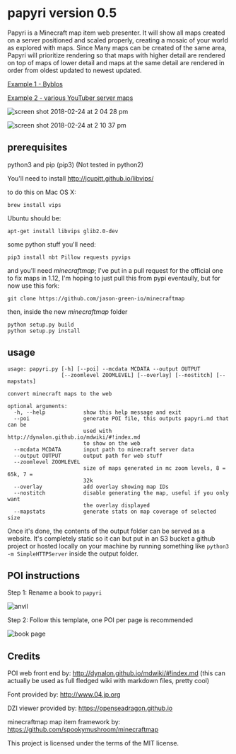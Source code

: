 # papyri version 0.5

Papyri is a Minecraft map item web presenter. It will show all maps created on a server positioned and scaled properly, creating a mosaic of your world as explored with maps. Since Many maps can be created of the same area, Papyri will prioritize rendering so that maps with higher detail are rendered on top of maps of lower detail and maps at the same detail are rendered in order from oldest updated to newest updated.

[Example 1 - Byblos](https://minecraft.greener.ca/byblos/map/overworld/)

[Example 2 - various YouTuber server maps](http://jason.green.io/static)

![screen shot 2018-02-24 at 2 04 28 pm](https://user-images.githubusercontent.com/2853489/36633991-d83f2a9a-196b-11e8-94c7-44c57c4fb40e.png)

![screen shot 2018-02-24 at 2 10 37 pm](https://user-images.githubusercontent.com/2853489/36634033-8f94dfaa-196c-11e8-88bd-fef75e7e0132.png)

## prerequisites

python3 and pip (pip3) (Not tested in python2)

You'll need to install http://jcupitt.github.io/libvips/

to do this on Mac OS X:

    brew install vips

Ubuntu should be:

    apt-get install libvips glib2.0-dev

some python stuff you'll need:

    pip3 install nbt Pillow requests pyvips

and you'll need *minecraftmap*; I've put in a pull request for the official one to fix maps in 1.12, I'm hoping to just pull this from pypi eventaully, but for now use this fork:

    git clone https://github.com/jason-green-io/minecraftmap

then, inside the new *minecraftmap* folder

    python setup.py build
    python setup.py install

## usage

```
usage: papyri.py [-h] [--poi] --mcdata MCDATA --output OUTPUT
                 [--zoomlevel ZOOMLEVEL] [--overlay] [--nostitch] [--mapstats]

convert minecraft maps to the web

optional arguments:
  -h, --help            show this help message and exit
  --poi                 generate POI file, this outputs papyri.md that can be
                        used with http://dynalon.github.io/mdwiki/#!index.md
                        to show on the web
  --mcdata MCDATA       input path to minecraft server data
  --output OUTPUT       output path for web stuff
  --zoomlevel ZOOMLEVEL
                        size of maps generated in mc zoom levels, 8 = 65k, 7 =
                        32k
  --overlay             add overlay showing map IDs
  --nostitch            disable generating the map, useful if you only want
                        the overlay displayed
  --mapstats            generate stats on map coverage of selected size
```

Once it's done, the contents of the output folder can be served as a website. It's completely static so it can but put in an S3 bucket a github project or hosted locally on your machine by running something like `python3 -m SimpleHTTPServer` inside the output folder.

## POI instructions

Step 1: Rename a book to `papyri`

![anvil](https://user-images.githubusercontent.com/2853489/36634498-7aebf294-1973-11e8-9fdb-088a5cff52c1.png)

Step 2: Follow this template, one POI per page is recommended

![book page](https://user-images.githubusercontent.com/2853489/36634615-228a5364-1975-11e8-9566-72969bb1026e.png)



## Credits

POI web front end by: http://dynalon.github.io/mdwiki/#!index.md
(this can actually be used as full fledged wiki with markdown files, pretty cool)

Font provided by: http://www.04.jp.org

DZI viewer provided by: https://openseadragon.github.io

minecraftmap map item framework by: https://github.com/spookymushroom/minecraftmap

This project is licensed under the terms of the MIT license.
